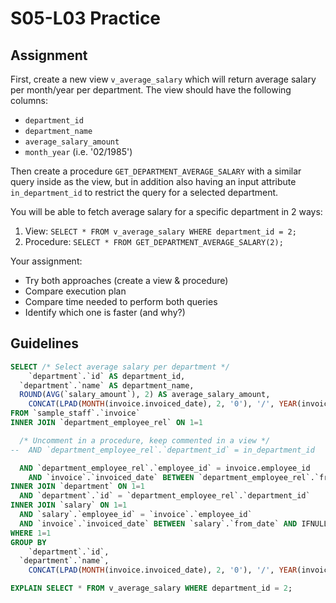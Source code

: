 # S05-L03 Practice

## Assignment

First, create a new view `v_average_salary` which will return average salary per month/year per department. The view should have the following columns:

* `department_id`
* `department_name`
* `average_salary_amount`
* `month_year` (i.e. '02/1985')

Then create a procedure `GET_DEPARTMENT_AVERAGE_SALARY` with a similar query inside as the view, but in addition also having an input attribute `in_department_id` to restrict the query for a selected department.

You will be able to fetch average salary for a specific department in 2 ways:

1. View: `SELECT * FROM v_average_salary WHERE department_id = 2;`
2. Procedure: `SELECT * FROM GET_DEPARTMENT_AVERAGE_SALARY(2);`

Your assignment:

* Try both approaches (create a view & procedure)
* Compare execution plan
* Compare time needed to perform both queries
* Identify which one is faster (and why?)

## Guidelines

```sql
SELECT /* Select average salary per department */
	`department`.`id` AS department_id,
  `department`.`name` AS department_name,
  ROUND(AVG(`salary_amount`), 2) AS average_salary_amount,
	CONCAT(LPAD(MONTH(invoice.invoiced_date), 2, '0'), '/', YEAR(invoice.invoiced_date)) AS month_year
FROM `sample_staff`.`invoice`
INNER JOIN `department_employee_rel` ON 1=1

  /* Uncomment in a procedure, keep commented in a view */
--  AND `department_employee_rel`.`department_id` = in_department_id

  AND `department_employee_rel`.`employee_id` = invoice.employee_id
	AND `invoice`.`invoiced_date` BETWEEN `department_employee_rel`.`from_date` AND IFNULL(`department_employee_rel`.`to_date`, '2002-08-01')
INNER JOIN `department` ON 1=1
  AND `department`.`id` = `department_employee_rel`.`department_id`
INNER JOIN `salary` ON 1=1
  AND `salary`.`employee_id` = `invoice`.`employee_id`
  AND `invoice`.`invoiced_date` BETWEEN `salary`.`from_date` AND IFNULL(`salary`.`to_date`, '2002-08-01')
WHERE 1=1
GROUP BY
	`department`.`id`,
  `department`.`name`,
	CONCAT(LPAD(MONTH(invoice.invoiced_date), 2, '0'), '/', YEAR(invoice.invoiced_date))
```

```sql
EXPLAIN SELECT * FROM v_average_salary WHERE department_id = 2;
```
